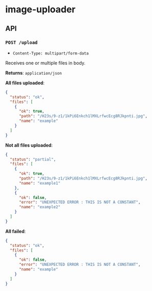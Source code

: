 # image-uploader

## API

### `POST /upload`

- `Content-Type: multipart/form-data`

Receives one or multiple files in body.

**Returns**: `application/json`

**All files uploaded**:

```json
{
  "status": "ok",
  "files": [
    {
      "ok": true,
      "path": "/H23s/9-z1/1kPi6Enkch1lMXLrfwcEcg8RJkpnti.jpg",
      "name": "example"
    }
  ]
}
```

**Not all files uploaded**:

```json
{
  "status": "partial",
  "files": [
    {
      "ok": true,
      "path": "/H23s/9-z1/1kPi6Enkch1lMXLrfwcEcg8RJkpnti.jpg",
      "name": "example1"
    },
    {
      "ok": false,
      "error": "UNEXPECTED ERROR : THIS IS NOT A CONSTANT",
      "name": "example2"
    }
  ]
}
```

**All failed**:

```json
{
  "status": "ok",
  "files": [
    {
      "ok": false,
      "error": "UNEXPECTED ERROR : THIS IS NOT A CONSTANT",
      "name": "example"
    }
  ]
}
```
